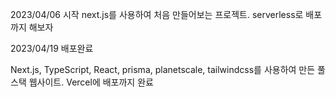 2023/04/06 시작
next.js를 사용하여 처음 만들어보는 프로젝트. serverless로 배포까지 해보자


2023/04/19 배포완료

Next.js, TypeScript, React, prisma, planetscale, tailwindcss를 사용하여 만든 풀스택 웹사이트. Vercel에 배포까지 완료

